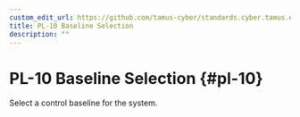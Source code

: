 ```yaml
---
custom_edit_url: https://github.com/tamus-cyber/standards.cyber.tamus.edu/tree/main/content/tamus.edu/TAMUS_profile.xml
title: PL-10 Baseline Selection
description: ""
---
```


# PL-10 Baseline Selection {#pl-10}

Select a control baseline for the system.

